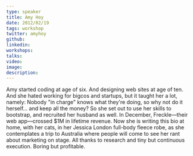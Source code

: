 ```yaml
---
type: speaker
title: Amy Hoy
date: 2012/02/19
tags: workshop
twitter: amyhoy
github:
linkedin:
workshops:
talks:
video:
image:
description:
---
```


Amy started coding at age of six. And designing web sites at age of ten. And she hated working for bigcos and startups, but it taught her a lot, namely: Nobody "in charge" knows what they're doing, so why not do it herself… and keep all the money? So she set out to use her skills to bootstrap, and recruited her husband as well. In December, Freckle—their web app—crossed $1M in lifetime revenue. Now she is writing this bio at home, with her cats, in her Jessica London full-body fleece robe, as she contemplates a trip to Australia where people will come to see her rant about marketing on stage. All thanks to research and tiny but continuous execution. Boring but profitable.